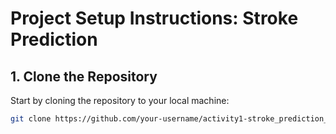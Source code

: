# Project Setup Instructions: Stroke Prediction

## 1. Clone the Repository
Start by cloning the repository to your local machine:

```bash
git clone https://github.com/your-username/activity1-stroke_prediction_project.git